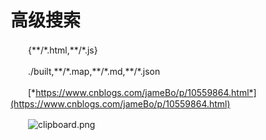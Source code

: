 # 高级搜索

　　{\*\*/\*.html,\*\*/\*.js}

　　./built,\*\*/\*.map,\*\*/\*.md,\*\*/\*.json

　　[*https://www.cnblogs.com/jameBo/p/10559864.html*](https://www.cnblogs.com/jameBo/p/10559864.html)

　　![clipboard.png](image1-20230708221750-o201euc.png)
